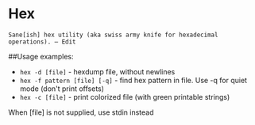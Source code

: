 # Hex

    Sane[ish] hex utility (aka swiss army knife for hexadecimal operations). – Edit 

##Usage examples:

* `hex -d [file]` - hexdump file, without newlines
* `hex -f pattern [file] [-q]` - find hex pattern in file. Use -q for quiet mode (don't print offsets)
* `hex -c [file]` - print colorized file (with green printable strings)

When [file] is not supplied, use stdin instead

